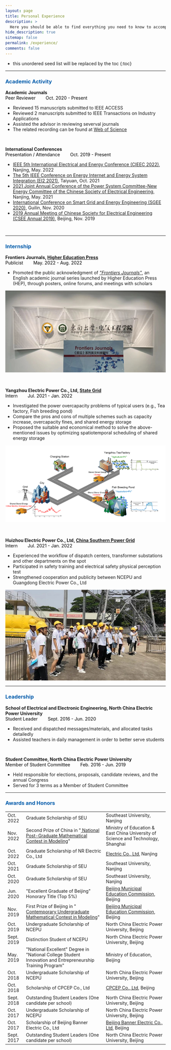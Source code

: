 ```yaml
---
layout: page
title: Personal Experience
description: >
  Here you should be able to find everything you need to know to accomplish the most common tasks when blogging with Hydejack.
hide_description: true
sitemap: false
permalink: /experience/
comments: false
---
```


<!--

                                                                                                                                                                    
-->
* this unordered seed list will be replaced by the toc
{:toc}

<hr>

<h3 class="h2" style="color: rgb(1,92,171)">Academic Activity</h3>
<div id="Peer Reviewer">
   <strong>Academic Journals</strong><br>
   <a style="margin-right: 2em;color: black;"><span class="icon-user" style="font-size: 10px;"></span> Peer Reviewer</a>   <a style="margin-right: 2em;color: black;"><span class="icon-clock" style="font-size: 10px;"></span> Oct. 2020 - Present</a><br>

 <ul>
    <li> Reviewed 15 manuscripts submitted to IEEE ACCESS </li>
    <li> Reviewed 2 manuscripts submitted to IEEE Transactions on Industry Applications </li>
    <li> Assisted the advisor in reviewing severval journals </li>
    <li> The related recording can be found at  <a href="https://www.webofscience.com/wos/author/record/1963852" title="Peer Review Record" target="_blank" alt="Clarivate"> <span class="icon-clarivate-logo"><span class="path1"></span><span class="path2"></span><span class="path3"></span></span> <span aria-hidden="true"> Web of Science </span><span class="sr-only"></span></a> </li>
  </ul>


<!-- <span style="float: right;"> <a href="/publications/2021IES">Reading details</a><span class="icon-arrow-right2" style="font-size:12px;margin:0 0.5em 0 0.5em;"></span></span>
-->


</div>

<br>


<div id="Conferences">

  <strong>International Conferences</strong><br>
  <a style="margin-right: 2em;color: black;"><span class="icon-user" style="font-size: 10px;"></span> Presentation / Attendance </a>   <a style="margin-right: 2em;color: black;"><span class="icon-clock" style="font-size: 10px;"></span> Oct. 2019 - Present </a><br>

   <ul>
    <li> <a href="http://www.cieec-conf.org/" target="_blank">IEEE 5th International Electrical and Energy Conference (CIEEC 2022)</a>, Nanjing, May. 2022 </li>
    <li> <a href="https://attend.ieee.org/ei2-2021/" target="_blank">The 5th IEEE Conference on Energy Internet and Energy System Integration (EI2 2021)</a>, Taiyuan, Oct. 2021 </li>
    <li> <a href="https://mp.weixin.qq.com/s/UW4-CaXctjMPGjMizglilw" target="_blank">2021 Joint Annual Conference of the Power System Committee-New Energy Committee of the Chinese Society of Electrical Engineering</a>, Nanjing, May. 2021 </li>
    <li> <a href="http://2020.meeting-sgee.org/" target="_blank">International Conference on Smart Grid and Energy Engineering (SGEE 2020)</a>, Guilin, Nov. 2020 </li>
    <li> <a href="http://www.csee.org.cn/" target="_blank">2019 Annual Meeting of Chinese Society for Electrical Engineering (CSEE Annual 2019)</a>, Beijing, Nov. 2019 </li>
  </ul>


<!-- <span style="float: right;"> <a href="/publications/2021IES">Reading details</a><span class="icon-arrow-right2" style="font-size:12px;margin:0 0.5em 0 0.5em;"></span></span>
-->
  


  
  </div>

<br>

<hr>

<h3 class="h2" style="color: rgb(1,92,171)">Internship</h3>
<div id="HEP">
   <strong>Frontiers Journals, <a href="https://www.hep.com.cn/" target="_blank">Higher Education Press</a></strong><br>
   <a style="margin-right: 2em;color: black;"><span class="icon-user" style="font-size: 10px;"></span> Publicist</a>   <a style="margin-right: 2em;color: black;"><span class="icon-clock" style="font-size: 10px;"></span> May. 2022 - Aug. 2022</a><br>

 <ul>
    <li> Promoted the public acknowledgment of <a href="https://journal.hep.com.cn/hep/EN/hep/home.shtml" target="_blank"> <i>"Frontiers Journals"</i></a>, an English academic journal series launched by Higher Education Press (HEP), through posters, online forums, and meetings with scholars </li>
  </ul>

  <p><img src="./Frontier.png"></p>
<!-- <span style="float: right;"> <a href="/publications/2021IES">Reading details</a><span class="icon-arrow-right2" style="font-size:12px;margin:0 0.5em 0 0.5em;"></span></span>
-->


</div>

<br>


<div id="Intern-yangzhou">

  <strong>Yangzhou Electric Power Co., Ltd, <a href="http://www.sgcc.com.cn/ywlm/index.shtml" target="_blank">State Grid</a></strong><br>
  <a style="margin-right: 2em;color: black;"><span class="icon-user" style="font-size: 10px;"></span> Intern </a>   <a style="margin-right: 2em;color: black;"><span class="icon-clock" style="font-size: 10px;"></span> Jul. 2021 - Jan. 2022 </a><br>

   <ul>
    <li> Investigated the power overcapacity problems of typical users (e.g., Tea factory, Fish breeding pond) </li>
    <li> Compare the pros and cons of multiple schemes such as capacity increase, overcapacity fines, and shared energy storage</li> 
    <li> Proposed the suitable and economical method to solve the above-mentioned issues by optimizing spatiotemporal scheduling of shared energy storage</li>
  </ul>
  
  <p><img src="./Yangzhou.png"></p>


<!-- <span style="float: right;"> <a href="/publications/2021IES">Reading details</a><span class="icon-arrow-right2" style="font-size:12px;margin:0 0.5em 0 0.5em;"></span></span>
-->

  </div>

  <br>


<div id="Intern-huizhou">

  <strong>Huizhou Electric Power Co., Ltd, <a href="https://en.wikipedia.org/wiki/China_Southern_Power_Grid" target="_blank">China Southern Power Grid</a></strong><br>
  <a style="margin-right: 2em;color: black;"><span class="icon-user" style="font-size: 10px;"></span> Intern </a>   <a style="margin-right: 2em;color: black;"><span class="icon-clock" style="font-size: 10px;"></span> Jul. 2021 - Jan. 2022 </a><br>

   <ul>
    <li> Experienced the workflow of dispatch centers, transformer substations and other departments on the spot </li>
    <li> Participated in safety training and electrical safety physical perception test </li>
    <li> Strengthened  cooperation and publicity between NCEPU and Guangdong Electric Power Co., Ltd</li>
  </ul>
  
  <p><img src="./Huizhou.jpg"></p>


<!-- <span style="float: right;"> <a href="/publications/2021IES">Reading details</a><span class="icon-arrow-right2" style="font-size:12px;margin:0 0.5em 0 0.5em;"></span></span>
-->
  
  </div>

<hr>

<h3 class="h2" style="color: rgb(1,92,171)">Leadership</h3>
<div id="leader">
   <strong>School of Electrical and Electronic Engineering, North China Electric Power University</strong><br>
   <a style="margin-right: 2em;color: black;"><span class="icon-user" style="font-size: 10px;"></span> Student Leader</a>   <a style="margin-right: 2em;color: black;"><span class="icon-clock" style="font-size: 10px;"></span> Sept. 2016 - Jun. 2020</a><br>

 <ul>
    <li> Received and dispatched messages/materials, and allocated tasks detailedly </li>
    <li> Assisted teachers in daily management in order to better serve students </li>
  </ul>


<!-- <span style="float: right;"> <a href="/publications/2021IES">Reading details</a><span class="icon-arrow-right2" style="font-size:12px;margin:0 0.5em 0 0.5em;"></span></span>
-->


</div>

<br>


<div id="Student Committee">

  <strong>Student Committee, North China Electric Power University</strong><br>
  <a style="margin-right: 2em;color: black;"><span class="icon-user" style="font-size: 10px;"></span> Member of Student Committee </a>   <a style="margin-right: 2em;color: black;"><span class="icon-clock" style="font-size: 10px;"></span> Feb. 2016 - Jun. 2019 </a><br>

   <ul>
    <li> Held responsible for elections, proposals, candidate reviews, and the annual Congress </li>
    <li> Served for 3 terms as a Member of Student Committee</li> 
  </ul>
  


<!-- <span style="float: right;"> <a href="/publications/2021IES">Reading details</a><span class="icon-arrow-right2" style="font-size:12px;margin:0 0.5em 0 0.5em;"></span></span>
-->

  </div>

<hr>

<h3 class="h2" style="color: rgb(1,92,171)">Awards and Honors</h3>


<table>
  <tbody>
    <tr>
      <td>Oct. 2022</td>
      <td>Graduate Scholarship of SEU</td>
      <td>Southeast University, Nanjing</td>
    </tr>
      <tr>
      <td>Nov. 2022</td>
      <td>Second Prize of China in "<a href="https://cpipc.acge.org.cn/cw/hp/4" target="_blank"> National Post-Graduate Mathematical Contest in Modeling</a>" </td>
      <td>Ministry of Education & East China University of Science and Technology, Shanghai</td>
    </tr>
    <tr>
      <td>Oct. 2022</td>
      <td>Graduate Scholarship of NR Electric Co., Ltd</td>
      <td><a href="http://www.narigroup.com/NR" target="_blank"> Electric Co., Ltd</a>, Nanjing</td>
    </tr>
    <tr>
      <td>Oct. 2021</td>
      <td>Graduate Scholarship of SEU</td>
      <td>Southeast University, Nanjing</td>
    </tr>
    <tr>
      <td>Oct. 2020</td>
      <td>Graduate Scholarship of SEU</td>
      <td>Southeast University, Nanjing</td>
    </tr>
    <tr>
      <td>Jun. 2020 </td>
      <td>"Excellent Graduate of Beijing" Honorary Title (Top 5%)</td>
      <td><a href="http://jw.beijing.gov.cn/" target="_blank"> Beijing Municipal Education Commission</a>, Beijing</td>
    </tr>
    <tr>
      <td>Nov. 2019 </td>
      <td>First Prize of Beijing in "<a href="http://www.mcm.edu.cn/" target="_blank"> Contemporary Undergraduate Mathematical Contest in Modeling</a>"</td>
      <td><a href="http://jw.beijing.gov.cn/" target="_blank"> Beijing Municipal Education Commission</a>, Beijing</td>
    </tr>
     <tr>
      <td>Oct. 2019 </td>
      <td>Undergraduate Scholarship of NCEPU</td>
      <td>North China Electric Power University, Beijing</td>
    </tr>
    <tr>
      <td>Sept. 2019 </td>
      <td>Distinction Student of NCEPU</td>
      <td>North China Electric Power University, Beijing</td>
    </tr>
    <tr>
      <td>May. 2019 </td>
      <td>"National Excellent" Degree in "National College Student Innovation and Entrepreneurship Training Program"</td>
      <td>Ministry of Education, Beijing</td>
    </tr>
       <tr>
      <td>Oct. 2018 </td>
      <td>Undergraduate Scholarship of NCEPU</td>
      <td>North China Electric Power University, Beijing</td>
    </tr>
       <tr>
      <td>Oct. 2018 </td>
      <td>Scholarship of CPCEP Co., Ltd</td>
      <td><a href="http://www.cpcepgroup.com/index.php?siteid=2" target="_blank"> CPCEP Co., Ltd</a>, Beijing</td>
    </tr>
    <tr>
      <td>Sept. 2018 </td>
      <td>Outstanding Student Leaders (One candidate per school)</td>
      <td>North China Electric Power University, Beijing</td>
    </tr>
       <tr>
      <td>Oct. 2017 </td>
      <td>Undergraduate Scholarship of NCEPU</td>
      <td>North China Electric Power University, Beijing</td>
    </tr>
       <tr>
      <td>Oct. 2017 </td>
      <td>Scholarship of Beijing Banner Electric Co., Ltd</td>
      <td><a href="http://www.bjbanner.com/" target="_blank">Beijing Banner Electric Co., Ltd</a>, Beijing</td>
    </tr>
    <tr>
      <td>Sept. 2017 </td>
      <td>Outstanding Student Leaders (One candidate per school)</td>
      <td>North China Electric Power University, Beijing</td>
    </tr>
  </tbody>
  <colgroup>
    <col>
    <col>
    <col>
  </colgroup>
</table>


<!-- <p><img src="./assets/img/sidebar-bg4.jpg" alt="Business models" style="float: left; margin-right: 1.25rem; margin-bottom: 0.5rem; " width="200" loading="lazy"></p>
<p>Innovation starts here. We’ll design—or transform—your business, revenue, and pricing models for product/market fit, competitive strength, and durability against the future. We’ll uncover and address hidden assumptions, blind spots, and risks, and then put your models into play.</p>

Here you should be able to find everything you need to know to accomplish the most common tasks when blogging with Hydejack.
Should you think something is missing, [please let me know](mailto:mail@qwtel.com).
Should you discover a mistake in the docs (or a bug in general) feel free to [open an issue](https://github.com/hydecorp/hydejack/issues) on GitHub.

While this manual tries to be beginner-friendly, as a user of Jekyll it is assumed that you are comfortable running shell commands and editing text files.
{:.note}


![lalalallala](/assets/img/blog/jeremy-bishop@0,5x.jpg)  -->